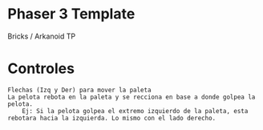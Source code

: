 # Phaser 3 Template
Bricks / Arkanoid TP

# Controles
    Flechas (Izq y Der) para mover la paleta
    La pelota rebota en la paleta y se recciona en base a donde golpea la pelota. 
        Ej: Si la pelota golpea el extremo izquierdo de la paleta, esta rebotara hacia la izquierda. Lo mismo con el lado derecho.